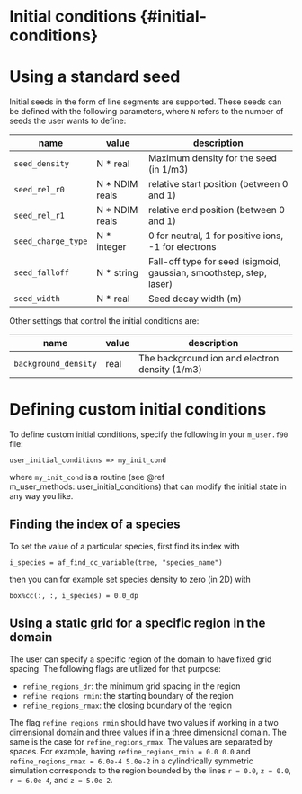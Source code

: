 # Initial conditions {#initial-conditions}

# Using a standard seed

Initial seeds in the form of line segments are supported. These seeds can be defined with the following parameters, where `N` refers to the number of seeds the user wants to define:

name | value | description
---|---|---
`seed_density` | N * real | Maximum density for the seed (in 1/m3)
`seed_rel_r0` | N * NDIM reals | relative start position (between 0 and 1)
`seed_rel_r1` | N * NDIM reals | relative end position (between 0 and 1)
`seed_charge_type` | N * integer | 0 for neutral, 1 for positive ions, -1 for electrons
`seed_falloff` | N * string | Fall-off type for seed (sigmoid, gaussian, smoothstep, step, laser)
`seed_width` | N * real | Seed decay width (m)

Other settings that control the initial conditions are:

name | value | description
---|---|---
`background_density` | real | The background ion and electron density (1/m3)

# Defining custom initial conditions

To define custom initial conditions, specify the following in your `m_user.f90` file:

    user_initial_conditions => my_init_cond

where `my_init_cond` is a routine (see @ref
m_user_methods::user_initial_conditions) that can modify the initial state in
any way you like.

## Finding the index of a species

To set the value of a particular species, first find its index with

    i_species = af_find_cc_variable(tree, "species_name")

then you can for example set species density to zero (in 2D) with

    box%cc(:, :, i_species) = 0.0_dp

## Using a static grid for a specific region in the domain

The user can specify a specific region of the domain to have fixed grid spacing. The following flags are utilized for that purpose:

* `refine_regions_dr`: the minimum grid spacing in the region
* `refine_regions_rmin`: the starting boundary of the region
* `refine_regions_rmax`: the closing boundary of the region

The flag `refine_regions_rmin` should have two values if working in a two dimensional domain and three values if in a three dimensional domain. The same is the case for `refine_regions_rmax`. The values are separated by spaces. For example, having `refine_regions_rmin = 0.0 0.0` and  `refine_regions_rmax = 6.0e-4 5.0e-2` in a cylindrically symmetric simulation corresponds to the region bounded by the lines `r = 0.0`, `z = 0.0`, `r = 6.0e-4`, and `z = 5.0e-2`.
